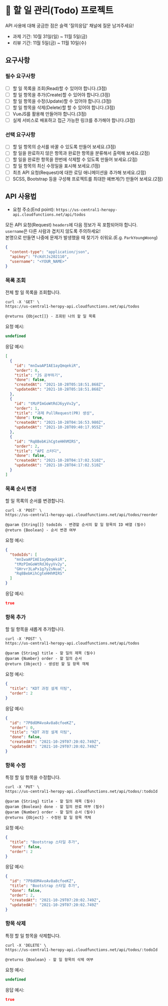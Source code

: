 # 📌 할 일 관리(Todo) 프로젝트

API 사용에 대해 궁금한 점은 슬랙 '질의응답' 채널에 질문 남겨주세요!

- 과제 기간: 10월 31일(일) ~ 11월 5일(금)
- 리뷰 기간: 11월 5일(금) ~ 11월 10일(수) 

## 요구사항

### 필수 요구사항

- [ ] 할 일 목록을 조회(Read)할 수 있어야 합니다.(3점)
- [ ] 할 일 항목을 추가(Create)할 수 있어야 합니다.(3점)
- [ ] 할 일 항목을 수정(Update)할 수 있어야 합니다.(3점)
- [ ] 할 일 항목을 삭제(Delete)할 할 수 있어야 합니다.(3점)
- [ ] VueJS를 활용해 만들어야 합니다.(3점)
- [ ] 실제 서비스로 배포하고 접근 가능한 링크를 추가해야 합니다.(3점)

### 선택 요구사항

- [ ] 할 일 항목의 순서를 바꿀 수 있도록 만들어 보세요.(3점)
- [ ] 할 일을 완료하지 않은 항목과 완료한 항목을 분류해서 출력해 보세요.(2점)
- [ ] 할 일을 완료한 항목을 한번에 삭제할 수 있도록 만들어 보세요.(2점)
- [ ] 할 일 항목의 최신 수정일을 표시해 보세요.(1점)
- [ ] 최초 API 요청(Request)에 대한 로딩 애니메이션을 추가해 보세요.(2점)
- [ ] SCSS, Bootstrap 등을 구성해 프로젝트를 최대한 예쁘게(?) 만들어 보세요.(2점)

## API 사용법

- 요청 주소(End point): `https://us-central1-heropy-api.cloudfunctions.net/api/todos`

모든 API 요청(Request) `headers`에 다음 정보가 꼭 포함되어야 합니다.<br>
`username`은 다른 사람과 겹치지 않도록 주의하세요!<br>
본명으로 만들면 나중에 문제가 발생했을 때 찾기가 쉬워요.(E.g. `ParkYoungWoong`)

```json
{
  "content-type": "application/json",
  "apikey": "FcKdtJs202110",
  "username": "<YOUR_NAME>"
}
```

### 목록 조회

전체 할 일 목록을 조회합니다.

```curl
curl -X 'GET' \ 
https://us-central1-heropy-api.cloudfunctions.net/api/todos
```

```plaintext
@returns {Object[]} - 조회된 나의 할 일 목록
```

요청 예시:

```js
undefined
```

응답 예시:

```json
[
  {
    "id": "mnIwaAPIAE1ayQmqekiR",
    "order": 0,
    "title": "JS 공부하기",
    "done": false,
    "createdAt": "2021-10-28T05:18:51.868Z",
    "updatedAt": "2021-10-28T05:18:51.868Z"
  },
  {
    "id": "tMzPImGoWtRdJ6yyVv2y",
    "order": 1,
    "title": "과제 PullRequest(PR) 생성",
    "done": true,
    "createdAt": "2021-10-28T04:16:53.980Z",
    "updatedAt": "2021-10-28T09:40:17.955Z"
  },
  {
    "id": "Rq8BebKihCgteHHhMIRS",
    "order": 2,
    "title": "API 스터디",
    "done": false,
    "createdAt": "2021-10-28T04:17:02.510Z",
    "updatedAt": "2021-10-28T04:17:02.510Z"
  }
]
```

### 목록 순서 변경

할 일 목록의 순서를 변경합니다.

```curl
curl -X 'POST' \ 
https://us-central1-heropy-api.cloudfunctions.net/api/todos/reorder
```

```plaintext
@param {String[]} todoIds - 변경할 순서의 할 일 항목의 ID 배열 (필수)
@return {Boolean} - 순서 변경 여부
```

요청 예시:

```json
{
  "todoIds": [
    "mnIwaAPIAE1ayQmqekiR",
    "tMzPImGoWtRdJ6yyVv2y",
    "GHrvr3LaPx1g7y2sNuaC",
    "Rq8BebKihCgteHHhMIRS"
  ]
}
```

응답 예시:

```json
true
```

### 항목 추가

할 일 항목을 새롭게 추가합니다.

```curl
curl -X 'POST' \ 
https://us-central1-heropy-api.cloudfunctions.net/api/todos
```

```plaintext
@param {String} title - 할 일의 제목 (필수)
@param {Number} order - 할 일의 순서
@return {Object} - 생성된 할 일 항목 객체 
```

요청 예시: 

```json
{
  "title": "KDT 과정 설계 미팅",
  "order": 2
}
```

응답 예시:

```json
{
  "id": "7P8dOM4voAv8a8cfoeKZ",
  "order": 0,
  "title": "KDT 과정 설계 미팅",
  "done": false,
  "createdAt": "2021-10-29T07:20:02.749Z",
  "updatedAt": "2021-10-29T07:20:02.749Z"
}
```

### 항목 수정

특정 할 일 항목을 수정합니다.

```curl
curl -X 'PUT' \ 
https://us-central1-heropy-api.cloudfunctions.net/api/todos/:todoId
```

```plaintext
@param {String} title - 할 일의 제목 (필수)
@param {Boolean} done - 할 일의 완료 여부 (필수)
@param {Number} order - 할 일의 순서 (필수)
@returns {Object} - 수정된 할 일 항목 객체  
```

요청 예시:

```json
{
  "title": "Bootstrap 스타일 추가",
  "done": false,
  "order": 2
}
```

응답 예시:

```json
{
  "id": "7P8dOM4voAv8a8cfoeKZ",
  "title": "Bootstrap 스타일 추가",
  "done": false,
  "order": 2,
  "createdAt": "2021-10-29T07:20:02.749Z",
  "updatedAt": "2021-10-29T07:20:02.749Z"
}
```

### 항목 삭제

특정 할 일 항목을 삭제합니다.

```curl
curl -X 'DELETE' \ 
https://us-central1-heropy-api.cloudfunctions.net/api/todos/:todoId
```

```plaintext
@returns {Boolean} - 할 일 항목의 삭제 여부  
```

요청 예시:

```js
undefined
```

응답 예시:

```json
true
```